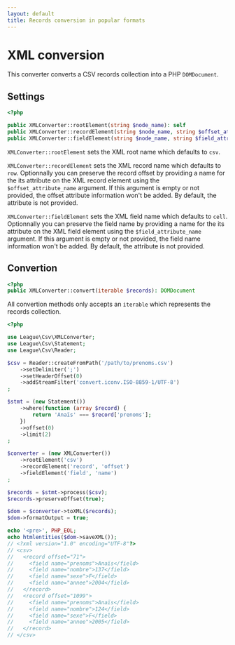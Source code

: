 ```yaml
---
layout: default
title: Records conversion in popular formats
---
```


# XML conversion

This converter converts a CSV records collection into a PHP `DOMDocument`.

## Settings

~~~php
<?php

public XMLConverter::rootElement(string $node_name): self
public XMLConverter::recordElement(string $node_name, string $offset_attribute_name = ''): self
public XMLConverter::fieldElement(string $node_name, string $field_attribute_name = ''): self
~~~

`XMLConverter::rootElement` sets the XML root name which defaults to `csv`.

`XMLConverter::recordElement` sets the XML record name which defaults to `row`. Optionnally you can preserve the record offset by providing a name for the its attribute on the XML record element using the `$offset_attribute_name` argument. If this argument is empty or not provided, the offset attribute information won't be added. By default, the attribute is not provided.

`XMLConverter::fieldElement` sets the XML field name which defaults to `cell`. Optionnally you can preserve the field name by providing a name for the its attribute on the XML field element using the `$field_attribute_name` argument. If this argument is empty or not provided, the field name information won't be added. By default, the attribute is not provided.

## Convertion

~~~php
<?php
public XMLConverter::convert(iterable $records): DOMDocument
~~~

All convertion methods only accepts an `iterable` which represents the records collection.

~~~php
<?php

use League\Csv\XMLConverter;
use League\Csv\Statement;
use League\Csv\Reader;

$csv = Reader::createFromPath('/path/to/prenoms.csv')
    ->setDelimiter(';')
    ->setHeaderOffset(0)
    ->addStreamFilter('convert.iconv.ISO-8859-1/UTF-8')
;

$stmt = (new Statement())
    ->where(function (array $record) {
        return 'Anaïs' === $record['prenoms'];
    })
    ->offset(0)
    ->limit(2)
;

$converter = (new XMLConverter())
    ->rootElement('csv')
    ->recordElement('record', 'offset')
    ->fieldElement('field', 'name')
;

$records = $stmt->process($csv);
$records->preserveOffset(true);

$dom = $converter->toXML($records);
$dom->formatOutput = true;

echo '<pre>', PHP_EOL;
echo htmlentities($dom->saveXML());
// <?xml version="1.0" encoding="UTF-8"?>
// <csv>
//   <record offset="71">
//     <field name="prenoms">Anaïs</field>
//     <field name="nombre">137</field>
//     <field name="sexe">F</field>
//     <field name="annee">2004</field>
//   </record>
//   <record offset="1099">
//     <field name="prenoms">Anaïs</field>
//     <field name="nombre">124</field>
//     <field name="sexe">F</field>
//     <field name="annee">2005</field>
//   </record>
// </csv>
~~~
